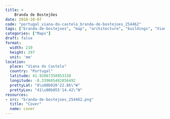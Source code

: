 ```yaml
---
title: > 
    Branda de Bostejões
date: 2018-10-07
code: "portugal_viana-do-castelo_branda-de-bostejoes_254462"
tags: ["branda-de-bostejoes", "map", "architecture", "buildings", "Viana do Castelo", "Portugal"]
categories: ["Maps"]
draft: false
format:
  width: 210
  height: 297
  unit: 'mm'
location:
  place: "Viana do Castelo"
  country: "Portugal"
  latitude: 41.92067358953338
  longitude: -8.339685482856492
  prettyLat: "8\u00b020'22.86\"W"
  prettyLon: "41\u00b055'14.42\"N"
resources:
- src: "branda-de-bostejoes_254462.png"
  title: "Cover"
  name: cover
---
```

